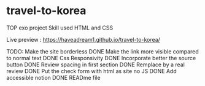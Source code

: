 # travel-to-korea

TOP exo project
Skill used HTML and CSS

Live preview :  https://haveadream1.github.io/travel-to-korea/

TODO:
    Make the site borderless                                DONE
    Make the link more visible compared to normal text      DONE
    Css Responsivity                                        DONE
    Incorporate better the source button                    DONE
    Review spacing in first section                         DONE
    Remplace by a real review                               DONE
    Put the check form with html as site no JS              DONE
    Add accessible notion                                   DONE
    READme file